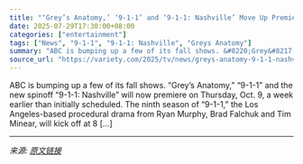 ```yaml
---
title: "‘Grey’s Anatomy,’ ‘9-1-1’ and ‘9-1-1: Nashville’ Move Up Premiere Dates on ABC"
date: 2025-07-29T17:30:00+08:00
categories: ["entertainment"]
tags: ["News", "9-1-1", "9-1-1: Nashville", "Greys Anatomy"]
summary: "ABC is bumping up a few of its fall shows. &#8220;Grey&#8217;s Anatomy,&#8221; &#8220;9-1-1&#8221; and the new spinoff &#8220;9-1-1: Nashville&#8221; will now premiere on Thursday, Oct. 9, a week earl"
source_url: "https://variety.com/2025/tv/news/greys-anatomy-9-1-1-nashville-premiere-dates-1236473391/"
---
```


ABC is bumping up a few of its fall shows. &#8220;Grey&#8217;s Anatomy,&#8221; &#8220;9-1-1&#8221; and the new spinoff &#8220;9-1-1: Nashville&#8221; will now premiere on Thursday, Oct. 9, a week earlier than initially scheduled. The ninth season of &#8220;9-1-1,&#8221; the Los Angeles-based procedural drama from Ryan Murphy, Brad Falchuk and Tim Minear, will kick off at 8 [&#8230;]

---

*来源: [原文链接](https://variety.com/2025/tv/news/greys-anatomy-9-1-1-nashville-premiere-dates-1236473391/)*
